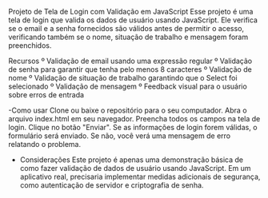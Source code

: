 Projeto de Tela de Login com Validação em JavaScript
Esse projeto é uma tela de login que valida os dados de usuário usando JavaScript. Ele verifica se o email e a senha fornecidos são válidos antes de permitir o acesso, verificando também se o nome, situação de trabalho e mensagem foram preenchidos.

Recursos
º Validação de email usando uma expressão regular
º Validação de senha para garantir que tenha pelo menos 8 caracteres
º Validação de nome
º Validação de situação de trabalho garantindo que o Select foi selecionado
º Validação de mensagem
º Feedback visual para o usuário sobre erros de entrada

-Como usar
Clone ou baixe o repositório para o seu computador.
Abra o arquivo index.html em seu navegador.
Preencha todos os campos na tela de login.
Clique no botão "Enviar".
Se as informações de login forem válidas, o formulário será enviado. Se não, você verá uma mensagem de erro relatando o problema.


- Considerações
Este projeto é apenas uma demonstração básica de como fazer validação de dados de usuário usando JavaScript. Em um aplicativo real, precisaria implementar medidas adicionais de segurança, como autenticação de servidor e criptografia de senha.

